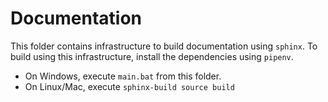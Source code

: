 # Documentation

This folder contains infrastructure to build documentation using `sphinx`. To build
using this infrastructure, install the dependencies using `pipenv`.

- On Windows, execute `main.bat` from this folder.
- On Linux/Mac, execute `sphinx-build source build`
